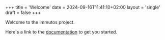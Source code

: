 +++
title = 'Welcome'
date = 2024-09-16T11:41:10+02:00
layout = 'single'
draft = false
+++

Welcome to the immutos project.

Here's a link to the [documentation](/docs/) to get you started.
